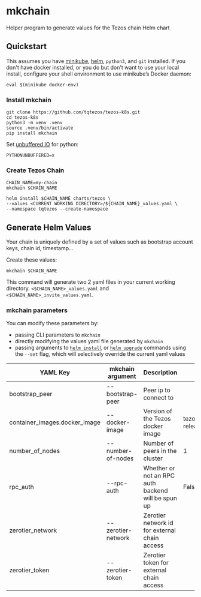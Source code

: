 # mkchain

Helper program to generate values for the Tezos chain Helm chart

## Quickstart

This assumes you have [minikube](https://minikube.sigs.k8s.io/docs/), [helm](https://helm.sh/), `python3`, and `git` installed. If you don't have docker installed, or you do but don't want to use your local install, configure your shell environment to use minikube’s Docker daemon:
```shell
eval $(minikube docker-env)
```

### Install mkchain

```shell
git clone https://github.com/tqtezos/tezos-k8s.git
cd tezos-k8s
python3 -m venv .venv
source .venv/bin/activate
pip install mkchain
```

Set [unbuffered IO](https://docs.python.org/3.6/using/cmdline.html#envvar-PYTHONUNBUFFERED) for python:

```shell
PYTHONUNBUFFERED=x
```

### Create Tezos Chain

```shell
CHAIN_NAME=my-chain
mkchain $CHAIN_NAME

helm install $CHAIN_NAME charts/tezos \
--values <CURRENT WORKING DIRECTORY>/${CHAIN_NAME}_values.yaml \
--namespace tqtezos --create-namespace
```

## Generate Helm Values

Your chain is uniquely defined by a set of values such as bootstrap account keys, chain id, timestamp...

Create these values:

```shell
mkchain $CHAIN_NAME
```

This command will generate two 2 yaml files in your current working directory. `<$CHAIN_NAME>_values.yaml` and `<$CHAIN_NAME>_invite_values.yaml`.

### mkchain parameters

You can modify these parameters by:

- passing CLI parameters to `mkchain`
- directly modifying the values yaml file generated by `mkchain`
- passing arguments to [`helm install`](https://helm.sh/docs/helm/helm_install/) or [`helm upgrade`](https://helm.sh/docs/helm/helm_upgrade/) commands using the `--set` flag, which will selectively override the current yaml values

| YAML Key                      | mkchain argument   | Description                                        | Default                |
| ----------------------------- | ------------------ | -------------------------------------------------- | ---------------------- |
| bootstrap_peer                | --bootstrap-peer   | Peer ip to connect to                              |                        |
| container_images.docker_image | --docker-image     | Version of the Tezos docker image                  | tezos/tezos:v7-release |
| number_of_nodes               | --number-of-nodes  | Number of peers in the cluster                     | 1                      |
| rpc_auth                      | --rpc-auth         | Whether or not an RPC auth backend will be spun up | False                  |
| zerotier_network              | --zerotier-network | Zerotier network id for external chain access      |                        |
| zerotier_token                | --zerotier-token   | Zerotier token for external chain access           |                        |
